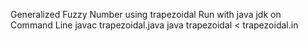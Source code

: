 Generalized Fuzzy Number using trapezoidal
Run with java jdk on Command Line
javac trapezoidal.java
java trapezoidal < trapezoidal.in

